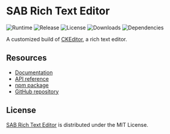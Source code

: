 # SAB Rich Text Editor
![Runtime](https://img.shields.io/badge/node-%3E%3D10.12-brightgreen.svg) ![Release](https://img.shields.io/npm/v/@sab-international/rich-text-editor.svg) ![License](https://img.shields.io/npm/l/@sab-international/rich-text-editor.svg) ![Downloads](https://img.shields.io/npm/dt/@sab-international/rich-text-editor.svg) ![Dependencies](https://david-dm.org/cedx/rich-text-editor.js.svg)

A customized build of [CKEditor](https://ckeditor.com/ckeditor-5), a rich text editor.

## Resources
- [Documentation](https://github.com/sab-international/rich-text-editor/wiki)
- [API reference](https://sab-international.github.io/rich-text-editor)
- [npm package](https://www.npmjs.com/package/@sab-international/rich-text-editor)
- [GitHub repository](https://github.com/sab-international/rich-text-editor)

## License
[SAB Rich Text Editor](https://github.com/sab-international/rich-text-editor) is distributed under the MIT License.
